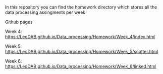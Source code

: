 In this repository you can find the homework directory which stores all the data processing assingments per week.

Github pages

Week 4: https://LeoDAB.github.io/Data_processing/Homework/Week_4/index.html

Week 5: https://LeoDAB.github.io/Data_processing/Homework/Week_5/scatter.html

Week 6: https://LeoDAB.github.io/Data_processing/Homework/Week_6/linked.html
